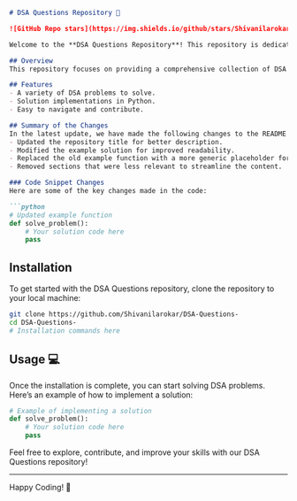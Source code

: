 ```markdown
# DSA Questions Repository 🚀

![GitHub Repo stars](https://img.shields.io/github/stars/Shivanilarokar/DSA-Questions-) ![GitHub issues](https://img.shields.io/github/issues/Shivanilarokar/DSA-Questions-) ![GitHub forks](https://img.shields.io/github/forks/Shivanilarokar/DSA-Questions-)

Welcome to the **DSA Questions Repository**! This repository is dedicated to providing a collection of Data Structures and Algorithms (DSA) problems to help you practice and enhance your skills.

## Overview
This repository focuses on providing a comprehensive collection of DSA problems along with their solutions in various programming languages.

## Features
- A variety of DSA problems to solve.
- Solution implementations in Python.
- Easy to navigate and contribute.

## Summary of the Changes
In the latest update, we have made the following changes to the README file to enhance clarity and usability:
- Updated the repository title for better description.
- Modified the example solution for improved readability.
- Replaced the old example function with a more generic placeholder for solution implementation.
- Removed sections that were less relevant to streamline the content.

### Code Snippet Changes
Here are some of the key changes made in the code:

```python
# Updated example function
def solve_problem():
    # Your solution code here
    pass
```

## Installation
To get started with the DSA Questions repository, clone the repository to your local machine:

```bash
git clone https://github.com/Shivanilarokar/DSA-Questions-
cd DSA-Questions-
# Installation commands here
```

## Usage 💻
Once the installation is complete, you can start solving DSA problems. Here’s an example of how to implement a solution:

```python
# Example of implementing a solution
def solve_problem():
    # Your solution code here
    pass
```

Feel free to explore, contribute, and improve your skills with our DSA Questions repository!

---

Happy Coding! 🎉
```